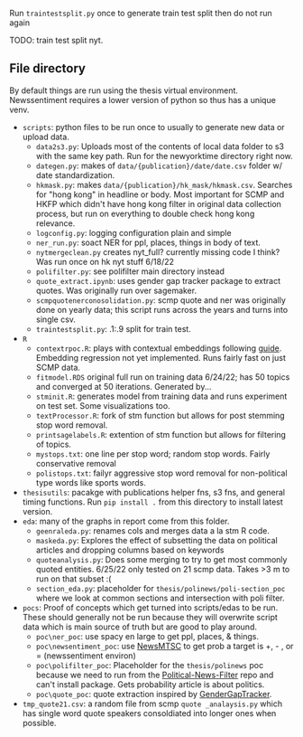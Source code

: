 Run  `traintestsplit.py` once to generate train test split then do not run again

TODO: train test split nyt. 

## File directory
By default things are run using the thesis virtual environment. Newssentiment requires a lower version of python so thus has a unique venv. 

- `scripts`: python files to be run once to usually to generate new data or upload data.
    - `data2s3.py`: Uploads most of the contents of local data folder to s3 with the same key path. Run for the newyorktime directory right now. 
    - `dategen.py`: makes of `data/{publication}/date/date.csv` folder w/ date standardization. 
    - `hkmask.py`: makes `data/{publication}/hk_mask/hkmask.csv`. Searches for "hong kong" in headline or body. Most important for SCMP and HKFP which didn't have hong kong filter in original data collection process, but run on everything to double check hong kong relevance. 
    - `logconfig.py`: logging configuration plain and simple
    - `ner_run.py`: soact NER for ppl, places, things in body of text. 
    -  `nytmergeclean.py` creates nyt_full? currently missing code I think? Was run once on hk nyt stuff 6/18/22
    - `polifilter.py`: see polifilter main directory instead
    - `quote_extract.ipynb`: uses gender gap tracker package to extract quotes. Was originally run over sagemaker. 
    - `scmpquotenerconosolidation.py`: scmp quote and ner was originally done on yearly data; this script runs across the years and turns into single csv. 
    - `traintestsplit.py`: .1:.9 split for train test.
- `R`
    - `contextrpoc.R`: plays with contextual embeddings following [guide](https://cran.r-project.org/web/packages/conText/vignettes/quickstart.pdf). Embedding regression not yet implemented. Runs fairly fast on just SCMP data.
    - `fitmodel.RDS` original full run on training data 6/24/22; has 50 topics and converged at 50 iterations. Generated by...
    - `stminit.R`: generates model from training data and runs experiment on test set. Some visualizations too. 
    - `textProcessor.R`: fork of stm function but allows for post stemming stop word removal.
    - `printsagelabels.R`: extention of stm function but allows for filtering of topics. 
    - `mystops.txt`: one line per stop word; random stop words. Fairly conservative removal
    - `polistops.txt`: failyr aggressive stop word removal for non-political type words like sports words. 
- `thesisutils`: pacakge with publications helper fns, s3 fns, and general timing functions. Run `pip install .` from this directory to install latest version. 
- `eda`: many of the graphs in report come from this folder. 
    - `geenraleda.py`: renames cols and merges data a la stm R code. 
    - `maskeda.py`: Explores the effect of subsetting the data on political articles and dropping columns based on keywords
    - `quoteanalysis.py`: Does some merging to try to get most commonly quoted entities. 6/25/22 only tested on 21 scmp data. Takes >3 m to run on that subset :(
    - `section_eda.py`: placeholder for `thesis/polinews/poli-section_poc` where we look at common sections and intersection with poli filter. 
- `pocs`: Proof of concepts which get turned into scripts/edas to be run. These
    should generally not be run because they will overwrite script data which
    is main source of truth but are good to play around. 
    - `poc\ner_poc`: use spacy en large to get ppl, places, & things.
    - `poc\newsentiment_poc`: use [NewsMTSC](https://github.com/fhamborg/NewsMTSC/tree/main/NewsSentiment) to get prob a target is +, - , or = (newssentiment environ)
    - `poc\polifilter_poc`: Placeholder for the `thesis/polinews` poc because we need to run from the [Political-News-Filter](https://github.com/lukasgebhard/Political-News-Filter) repo and can't install package. Gets probability article is about politics. 
    - `poc\quote_poc`: quote extraction inspired by [GenderGapTracker](https://github.com/sfu-discourse-lab/GenderGapTracker). 
- `tmp_quote21.csv`: a random file from scmp `quote _analaysis.py` which has single word quote speakers consoldiated into longer ones when possible. 